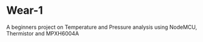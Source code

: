 # Wear-1
A beginners project on Temperature and Pressure analysis using NodeMCU, Thermistor and MPXH6004A
